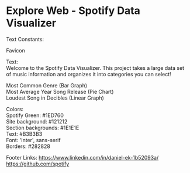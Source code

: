 ﻿# Explore Web - Spotify Data Visualizer

Text Constants:

Favicon 
    <link href="data:image/x-icon;base64,AAABAAEAEBAQAAEABAAoAQAAFgAAACgAAAAQAAAAIAAAAAEABAA
    AAAAAgAAAAAAAAAAAAAAAEAAAAAAAAAAhMRoAAAAAABkgGQAUExkAYdkeABQUGQBh2h4ARpUcAFzNHgBf1B4AExA
    ZAFnFHQAzZRsAYNceAAAAAAAAAAAAERERERERERERER3d3dEREREd3d3d3dEREd3d3d3d3RER3d3d3d3dER3dWd3
    FXd3RHd3bIE3Y3dEd3X3d01Xd0R3dVVVa3d3RHd3d3d1lXdEd1VVVVVXd0RHd3d3d3d0REd3d3d3d3RERHd3d3d3
    RERERHd3d0RERERERERERERH//wAA+B8AAOAHAADAAwAAwAMAAIABAACAAQAAgAEAAIABAACAAQAAgAEAAMADAADAAwAA4AcAAPgfAAD//wAA"
    rel="icon" type="image/x-icon"> <!--Favicon-->

Text:  
Welcome to the Spotify Data Visualizer. This project takes a large data set of music information and organizes it into categories you can select!

Most Common Genre (Bar Graph)  
Most Average Year Song Release (Pie Chart)  
Loudest Song in Decibles (Linear Graph)  

Colors:  
    Spotify Green: #1ED760  
    Site background: #121212  
    Section backgrounds: #1E1E1E  
    Text: #B3B3B3  
    Font: 'Inter', sans-serif  
    Borders: #282828  

Footer Links:
https://www.linkedin.com/in/daniel-ek-1b52093a/  
https://github.com/spotify 

